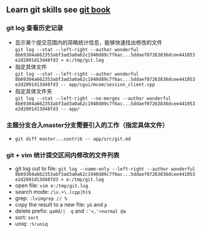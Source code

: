## Learn git skills see [git book](https://book.git-scm.com/book/en/v2)

### git log 查看历史记录
* 显示某个提交范围内的简略统计信息，能够快速找出修改的文件  
`git log --stat --left-right --author wonderful 8b69304a662353abf3ad3a0a62c1940d89c7f6ac...5ddaef07263836dcee441053e2d2091d13d48fd3 > e:/tmp/git.log`
* 指定具体文件  
`git log --stat --left-right --author wonderful 8b69304a662353abf3ad3a0a62c1940d89c7f6ac...5ddaef07263836dcee441053e2d2091d13d48fd3 -- app/cgui/mcom/session_client.cpp`
* 指定具体文件夹  
`git log --stat --left-right --no-merges --author wonderful 8b69304a662353abf3ad3a0a62c1940d89c7f6ac...5ddaef07263836dcee441053e2d2091d13d48fd3 -- app/`

### 主题分支合入master分支需要引入的工作（指定具体文件）
* `git diff master...contrib -- app/src/git.md`

### git + vim 统计提交区间内修改的文件列表
* git log out to file: `git log --name-only --left-right --author wonderful 8b69304a662353abf3ad3a0a62c1940d89c7f6ac...5ddaef07263836dcee441053e2d2091d13d48fd3 > e:/tmp/git.log`
* open file: `vim e:/tmp/git.log`
* search mode: `/\v.+\.(cpp|h)$`
* grep: `:lvimgrep // %`
* copy the result to a new file: `yG` and `p`
* delete prefix: `qa0d/| q` and `:'<,'>normal @a`
* sort: `sort`
* uniq: `:%!uniq`
